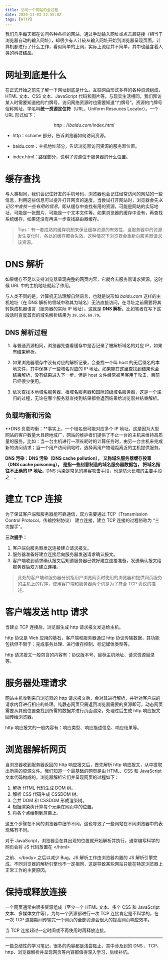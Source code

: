 ```yaml
---
title: 访问一个网站的全过程
date: 2020-11-03 22:55:02
tags: [HTTP]
---
```


我们几乎每天都在访问各种各样的网站，通过手动输入网址或点击超链接（相当于浏览器自动的输入网址），却很少有人计较从输入网址开始到浏览器呈现页面，计算机都进行了什么工作，看似简单的上网，实际上流程并不简单，其中也蕴含着人类的科技结晶。

<!--more-->

# 网址到底是什么

在正式开始之前先了解一下网址到底是什么。互联网由形式多样的各种资源组成，HTML 文本、CSS 文本、JavaScript 代码和图片等。与现实生活相同，我们拜访某人时需要知道他的门牌号，访问网络资源时也需要知道“门牌号”。资源的门牌号俗称网址，学名叫**统一资源定位符**（URL，Uniform Resouces Locator）。一个 URL 形式如下：

$$
http://baidu.com/index.html
$$

-   http：schame 部分，告诉浏览器如何访问资源。

-   baidu.com：主机地址部分，告诉浏览器访问资源的服务器位置。
-   index.html：路径部分，说明了资源位于服务器的什么位置。

# 缓存查找

与人类相同，我们会记住好友的手机号码，浏览器也会记住经常访问的网站的一些信息，利用这些信息可以提升打开网页的速度。当尝试打开网站时，浏览器会先*从记忆中查找一些有用的信息*，即从缓存中查找有用的资源，可能是网站的实际地址、可能是一张图片、可能是一个文本文件等。如果浏览器的缓存中没有，再查找系统缓存，如果还没有再进一步查找路由器缓存。

> Tips：有一套成熟的缓存机制来保证缓存资源的有效性，当服务器中的资源发生变化时，各处的缓存都会失效。这种情况下浏览器会重新向服务器请求该资源。

# DNS 解析

如果缓存不足以支持浏览器呈现完整的网页内容，它就会去服务器请求资源。这时候 URL 中的主机地址就起了作用。

与人类不同的是，计算机无法理解自然语言，也就是说形如 _baidu.com_ 这样的主机地址（在 DNS 解析的领域中称其为域名）无法直接访问，在寻址之前需要将其转换成机器语言（服务器的实际 IP 地址），这就是 **DNS 解析**。比如笔者在写下这段话时百度首页的域名解析结果为 `39.156.69.79`。

## DNS 解析过程

1. 与普通资源相同，浏览器先查看缓存中是否记录了被解析域名的对应 IP，如果有结束解析。
2. 如果浏览器缓存中没有对应的解析记录，会查找一个叫 host 的无后缀名的本地文件，其中保存了一些域名对应的 IP 地址。如果能在这里查找到结果也会结束解析，没有结果进入下一步。但是 host 文件经常被黑客用于攻击，目前已经很少使用。

3. 依次查找本地域名服务器、根域名服务器和国际顶级域名服务器，这是一个递归的过程，无论在哪个服务器查找到结果都会返回结果给浏览器并结束解析。

## 负载均衡和污染

**DNS 负载均衡：**事实上，一个域名很可能对应多个 IP 地址。这是因为大型网站的客户数量大且跨地域广，网站的维护者们提供了不止一台的主机来维持高质量的服务。比如：当一台主机进行一项长耗时的计算任务时，由另一台主机来完成新的访问请求；当一个用户访问网站时，选择离用户物理距离近的主机提供服务。

**DNS 污染：**DNS 污染（DNS cache pollution）， 又称域名服务器缓存投毒（DNS cache poisoning）， 是指一些刻意制造的域名服务器数据包， 把域名指往**不正确的 IP 地址**。DNS 污染是常见的黑客攻击手段，也是防火长城的主要手段之一。

# 建立 TCP 连接

为了保证客户端和服务器能可靠通信，双方需要通过 TCP（Transmission Control Protocol，传输控制协议） 建立连接，建立 TCP 连接的过程俗称为 “三次握手”。

**三次握手：**

1. 客户端向服务器发送连接建立请求报文。
2. 服务器准备好建立连接后向服务器发送请求确认报文。
3. 客户端收到请求确认报文后知道服务器已做好建立连接准备，发送确认报文给服务器后双方建立连接。

> 此处的客户端和服务器分别指用户浏览网页时使用的浏览器和提供网页服务的主机上的程序，使用客户端和服务器两个词是为了符合 TCP 协议的描述。

# 客户端发送 http 请求

当建立 TCP 连接后，浏览器生成 http 请求报文发送给主机。

http 协议是 Web 应用的基石，客户端和服务器通过 http 协议传输数据，其功能包括但不限于：完成事务处理、进行缓存控制、标记媒体类型等。

http 请求报文一般包含的内容有：协议版本号、目标主机地址、请求资源目录等。

# 服务器处理请求

网站主机收到来自浏览器的 http 请求报文后，会对其进行解析，并针对客户端的请求内容进行相应的处理。纯静态网页只需返回浏览器需要的资源即可，动态网页需要从其他位置查找到所需的数据并进行页面渲染，处理过后生成 http 响应报文回传给浏览器。

http 响应报文的一般内容有：响应类型、响应描述信息、响应结果等。

# 浏览器解析网页

当浏览器收到服务器返回的 http 响应报文后，首先解析 http 响应报文，从中提取出所需的资源文件。我们知道一个最基础的网页是由 HTML、CSS 和 JavaScript 文本代码构成的，浏览器解析它们并呈现网页的过程如下：

1. 解析 HTML 代码生成 DOM 树。
2. 解析 CSS 代码生成 CSSDOM 树。
3. 合并 DOM 和 CSSDOM 形成渲染树。
4. 根据渲染树计算每个元素在网页中的位置。
5. 将各个点绘制到屏幕上。

这五个步骤在不同的浏览器中细节不同，这也导致了一些网站在不同浏览器中的表现略有不同。

对于 JavaScript，浏览器会在其出现的位置就开始解析并执行。通常编写科学的网页会将 JS 代码放置在 \</html>

之前、\</body> 之后以减少 Bug。JS 解析工作由浏览器内置的 JS 解析引擎完成，不同浏览器的解析引擎也不一定相同，这是导致某些网站只能在特定浏览器上正常工作的主要原因。

# 保持或释放连接

一个网页通常由很多资源组成（至少一个 HTML 文本、多个 CSS 和 JavaScript 文本、多媒体文件等），为每一个资源都进行一次 TCP 连接肯定是不科学的，在一次 TCP 连接期间传输完一个网页的全部资源会很大的提高网页响应效率。

当 TCP 连接超过一定时间或不再使用时再释放连接。

---

一篇总结性的学习笔记，很多的内容都是浅尝辄止，其中涉及到的 DNS 、TCP、http、浏览器解析并呈现网页等内容都值得深入学习，后续补坑。
